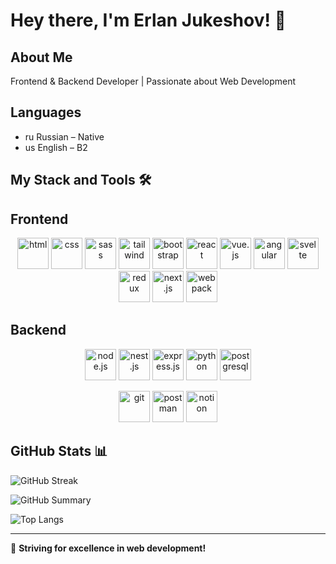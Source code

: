 # Hey there, I'm Erlan Jukeshov! 👋

## About Me
Frontend & Backend Developer | Passionate about Web Development

## Languages
- ru Russian – Native
- us English – B2

## My Stack and Tools 🛠
## Frontend
<p align="center">
  <img src="https://cdn.jsdelivr.net/gh/devicons/devicon/icons/html5/html5-original.svg" width="50" height="50" title="html"/>
  <img src="https://cdn.jsdelivr.net/gh/devicons/devicon/icons/css3/css3-original.svg" width="50" height="50" title="css"/>
  <img src="https://cdn.jsdelivr.net/gh/devicons/devicon/icons/sass/sass-original.svg" width="50" height="50" title="sass"/>
  <img src="https://upload.wikimedia.org/wikipedia/commons/d/d5/Tailwind_CSS_Logo.svg" width="50" height="50" title="tailwind"/>
  <img src="https://cdn.jsdelivr.net/gh/devicons/devicon/icons/bootstrap/bootstrap-original.svg" width="50" height="50" title="bootstrap"/>
  <img src="https://cdn.jsdelivr.net/gh/devicons/devicon/icons/react/react-original.svg" width="50" height="50" title="react"/>
  <img src="https://cdn.jsdelivr.net/gh/devicons/devicon/icons/vuejs/vuejs-original.svg" width="50" height="50" title="vue.js"/>
  <img src="https://cdn.jsdelivr.net/gh/devicons/devicon/icons/angularjs/angularjs-original.svg" width="50" height="50" title="angular"/>
  <img src="https://cdn.jsdelivr.net/gh/devicons/devicon/icons/svelte/svelte-original.svg" width="50" height="50" title="svelte"/>
  <img src="https://cdn.jsdelivr.net/gh/devicons/devicon/icons/redux/redux-original.svg" width="50" height="50" title="redux"/>
  <img src="https://cdn.jsdelivr.net/gh/devicons/devicon/icons/nextjs/nextjs-original.svg" width="50" height="50" title="next.js"/>
<!--   <img src="https://cdn.jsdelivr.net/gh/devicons/devicon/icons/bem/bem-original.svg" width="50" height="50" "background-color: white"/> -->
  <img src="https://cdn.jsdelivr.net/gh/devicons/devicon/icons/webpack/webpack-original.svg" width="50" height="50" title="webpack"/>
</p>

## Backend
<p align="center">
  <img src="https://cdn.jsdelivr.net/gh/devicons/devicon/icons/nodejs/nodejs-original.svg" width="50" height="50" title="node.js"/>
  <img src="https://cdn.jsdelivr.net/gh/devicons/devicon/icons/nestjs/nestjs-plain.svg" width="50" title="nest.js"/>
  <img src="https://cdn.jsdelivr.net/gh/devicons/devicon/icons/express/express-original.svg" width="50" height="50" title="express.js"/>
  <img src="https://cdn.jsdelivr.net/gh/devicons/devicon/icons/python/python-original.svg" width="50" height="50" title="python"/>
  <img src="https://cdn.jsdelivr.net/gh/devicons/devicon/icons/postgresql/postgresql-original.svg" width="50" height="50" title="postgresql"/>
</p>

<p align="center">
  <img src="https://cdn.jsdelivr.net/gh/devicons/devicon/icons/git/git-original.svg" width="50" height="50" title="git"/>
  <img src="https://cdn.jsdelivr.net/gh/devicons/devicon/icons/postman/postman-original.svg" width="50" height="50" title="postman"/>
  <img src="https://cdn.jsdelivr.net/gh/devicons/devicon/icons/notion/notion-original.svg" width="50" height="50" title="notion"/>
</p>

## GitHub Stats 📊

![GitHub Streak](https://streak-stats.demolab.com?user=jukeshov-erlan&theme=radical)

![GitHub Summary](https://github-profile-summary-cards.vercel.app/api/cards/profile-details?username=jukeshov-erlan&theme=radical)

![Top Langs](https://github-readme-stats.vercel.app/api/top-langs/?username=jukeshov-erlan&layout=compact&theme=radical)

---
🚀 **Striving for excellence in web development!**
